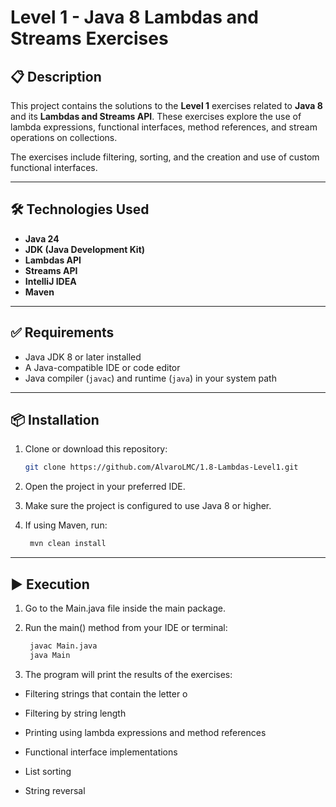 # Level 1 - Java 8 Lambdas and Streams Exercises

## 📋 Description

This project contains the solutions to the **Level 1** exercises related to **Java 8** and its **Lambdas and Streams API**. These exercises explore the use of lambda expressions, functional interfaces, method references, and stream operations on collections.

The exercises include filtering, sorting, and the creation and use of custom functional interfaces.

---

## 🛠 Technologies Used

- **Java 24**
- **JDK (Java Development Kit)**
- **Lambdas API**
- **Streams API**
- **IntelliJ IDEA**
- **Maven**

---

## ✅ Requirements

- Java JDK 8 or later installed
- A Java-compatible IDE or code editor
- Java compiler (`javac`) and runtime (`java`) in your system path

---

## 📦 Installation

1. Clone or download this repository:
   ```bash
   git clone https://github.com/AlvaroLMC/1.8-Lambdas-Level1.git

2. Open the project in your preferred IDE.

3. Make sure the project is configured to use Java 8 or higher.

4. If using Maven, run:
   ```bash
    mvn clean install
   
---

## ▶️ Execution

1. Go to the Main.java file inside the main package.

2. Run the main() method from your IDE or terminal:
   ```bash
    javac Main.java
    java Main

3. The program will print the results of the exercises:

- Filtering strings that contain the letter o

- Filtering by string length

- Printing using lambda expressions and method references

- Functional interface implementations

- List sorting

- String reversal